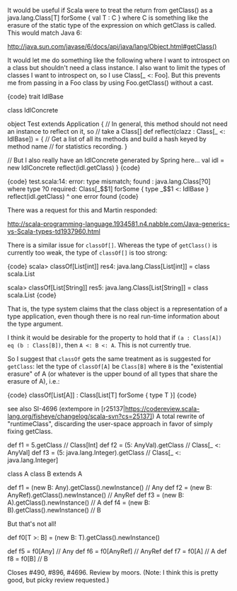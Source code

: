 It would be useful if Scala were to treat the return from getClass() as
a java.lang.Class[T] forSome { val T : C } where C is something like the
erasure of the static type of the expression on which getClass is called.
This would match Java 6:

http://java.sun.com/javase/6/docs/api/java/lang/Object.html#getClass()

It would let me do something like the following where I want to introspect
on a class but shouldn't need a class instance.  I also want to limit the
types of classes I want to introspect on, so I use Class[_ <: Foo].  But
this prevents me from passing in a Foo class by using Foo.getClass()
without a cast.

{code}
trait IdlBase

class IdlConcrete

object Test extends Application {
  // In general, this method should not need an instance to reflect on it, so
  // take a Class[]
  def reflect(clazz : Class[_ <: IdlBase]) = {
    // Get a list of all its methods and build a hash keyed by method name
    // for statistics recording.
  }

  // But I also really have an IdlConcrete generated by Spring here...
  val idl = new IdlConcrete
  reflect(idl.getClass)
}
{code}

{code}
test.scala:14: error: type mismatch;
 found   : java.lang.Class[?0] where type ?0
 required: Class[_$$1] forSome { type _$$1 <: IdlBase }
  reflect(idl.getClass)
              ^
one error found
{code}

There was a request for this and Martin responded:

http://scala-programming-language.1934581.n4.nabble.com/Java-generics-vs-Scala-types-td1937960.html

There is a similar issue for `classOf[]`. Whereas the type of `getClass()` is currently too weak, the type of `classOf[]` is too strong:

{code}
scala> classOf[List[int]]
res4: java.lang.Class[List[int]] = class scala.List

scala> classOf[List[String]]
res5: java.lang.Class[List[String]] = class scala.List
{code}

That is, the type system claims that the class object is a representation of a type application, even though there is no real run-time information about the type argument.

I think it would be desirable for the property to hold that if `(a : Class[A]) eq (b : Class[B])`, then `A <: B <: A`. This is not currently true.

So I suggest that `classOf` gets the same treatment as is suggested for `getClass`: let the type of `classOf[A]` be `Class[B]` where `B` is the "existential erasure" of A (or whatever is the upper bound of all types that share the erasure of A), i.e.:

{code}
classOf[List[A]] : Class[List[T] forSome { type T }]
{code}

see also SI-4696
(extempore in [r25137|https://codereview.scala-lang.org/fisheye/changelog/scala-svn?cs=25137]) A total rewrite of "runtimeClass", discarding the user-space
approach in favor of simply fixing getClass.

  def f1 = 5.getClass                       // Class[Int]
  def f2 = (5: AnyVal).getClass             // Class[_ <: AnyVal]
  def f3 = (5: java.lang.Integer).getClass  // Class[_ <: java.lang.Integer]

  class A
  class B extends A

  def f1 = (new B: Any).getClass().newInstance()      // Any
  def f2 = (new B: AnyRef).getClass().newInstance()   // AnyRef
  def f3 = (new B: A).getClass().newInstance()        // A
  def f4 = (new B: B).getClass().newInstance()        // B

But that's not all!

  def f0[T >: B] = (new B: T).getClass().newInstance()

  def f5 = f0[Any]        // Any
  def f6 = f0[AnyRef]     // AnyRef
  def f7 = f0[A]          // A
  def f8 = f0[B]          // B

Closes #490, #896, #4696.  Review by moors.  (Note: I think this is
pretty good, but picky review requested.)
